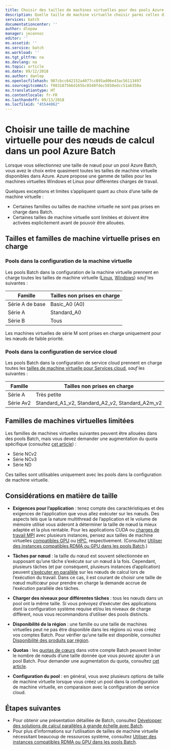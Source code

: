 ```yaml
---
title: Choisir des tailles de machines virtuelles pour des pools Azure Batch | Microsoft Docs
description: Quelle taille de machine virtuelle choisir parmi celles disponibles pour les nœuds de calcul dans des pools Azure Batch
services: batch
documentationcenter: ''
author: dlepow
manager: jeconnoc
editor: ''
ms.assetid: ''
ms.service: batch
ms.workload: ''
ms.tgt_pltfrm: na
ms.devlang: na
ms.topic: article
ms.date: 09/12/2018
ms.author: danlep
ms.openlocfilehash: 987cbcc642152a4077cc895ad06e43ac56113497
ms.sourcegitcommit: f983187566d165bc8540fdec5650edcc51a6350a
ms.translationtype: HT
ms.contentlocale: fr-FR
ms.lasthandoff: 09/13/2018
ms.locfileid: "45544062"
---
```

# <a name="choose-a-vm-size-for-compute-nodes-in-an-azure-batch-pool"></a>Choisir une taille de machine virtuelle pour des nœuds de calcul dans un pool Azure Batch

Lorsque vous sélectionnez une taille de nœud pour un pool Azure Batch, vous avez le choix entre quasiment toutes les tailles de machine virtuelle disponibles dans Azure. Azure propose une gamme de tailles pour les machines virtuelles Windows et Linux pour différentes charges de travail. 

Quelques exceptions et limites s’appliquent quant au choix d’une taille de machine virtuelle :
* Certaines familles ou tailles de machine virtuelle ne sont pas prises en charge dans Batch. 
* Certaines tailles de machine virtuelle sont limitées et doivent être activées explicitement avant de pouvoir être allouées.


## <a name="supported-vm-families-and-sizes"></a>Tailles et familles de machine virtuelle prises en charge

### <a name="pools-in-virtual-machine-configuration"></a>Pools dans la configuration de la machine virtuelle

Les pools Batch dans la configuration de la machine virtuelle prennent en charge toutes les tailles de machine virtuelle ([Linux](../virtual-machines/linux/sizes.md), [Windows](../virtual-machines/windows/sizes.md)) *sauf* les suivantes :

| Famille  | Tailles non prises en charge  |
|---------|---------|
| Série A de base | Basic_A0 (A0) |
| Série A | Standard_A0 |
| Série B | Tous |

Les machines virtuelles de série M sont prises en charge uniquement pour les nœuds de faible priorité.


### <a name="pools-in-cloud-service-configuration"></a>Pools dans la configuration de service cloud

Les pools Batch dans la configuration de service cloud prennent en charge toutes les [tailles de machine virtuelle pour Services cloud](../cloud-services/cloud-services-sizes-specs.md), *sauf* les suivantes :

| Famille  | Tailles non prises en charge  |
|---------|---------|
| Série A | Très petite |
| Série Av2 | Standard_A1_v2, Standard_A2_v2, Standard_A2m_v2 |

## <a name="restricted-vm-families"></a>Familles de machines virtuelles limitées
Les familles de machines virtuelles suivantes peuvent être allouées dans des pools Batch, mais vous devez demander une augmentation du quota spécifique (consultez [cet article](batch-quota-limit.md#increase-a-quota)) :
* Série NCv2
* Série NCv3
* Série ND

Ces tailles sont utilisables uniquement avec les pools dans la configuration de machine virtuelle.

## <a name="size-considerations"></a>Considérations en matière de taille

* **Exigences pour l’application** : tenez compte des caractéristiques et des exigences de l’application que vous allez exécuter sur les nœuds. Des aspects tels que la nature multithread de l’application et le volume de mémoire utilisé vous aideront à déterminer la taille de nœud la mieux adaptée et la plus rentable. Pour les applications CUDA ou [charges de travail MPI](batch-mpi.md) avec plusieurs instances, pensez aux tailles de machine virtuelles [compatibles GPU](../virtual-machines/linux/sizes-hpc.md) ou [HPC](../virtual-machines/linux/sizes-gpu.md), respectivement. (Consultez [Utiliser des instances compatibles RDMA ou GPU dans les pools Batch](batch-pool-compute-intensive-sizes.md).) 

* **Tâches par nœud** : la taille du nœud est souvent sélectionnée en supposant qu’une tâche s’exécute sur un nœud à la fois. Cependant, plusieurs tâches (et par conséquent, plusieurs instances d’application) peuvent [s’exécuter en parallèle](batch-parallel-node-tasks.md) sur les nœuds de calcul lors de l’exécution du travail. Dans ce cas, il est courant de choisir une taille de nœud multicœur pour prendre en charge la demande accrue de l’exécution parallèle des tâches.

* **Charger des niveaux pour différentes tâches** : tous les nœuds dans un pool ont la même taille. Si vous prévoyez d’exécuter des applications dont la configuration système requise et/ou les niveaux de charge diffèrent, nous vous recommandons d’utiliser des pools distincts. 

* **Disponibilité de la région** : une famille ou une taille de machines virtuelles peut ne pas être disponible dans les régions où vous créez vos comptes Batch. Pour vérifier qu’une taille est disponible, consultez [Disponibilité des produits par région](https://azure.microsoft.com/regions/services/).

* **Quotas** : les [quotas de cœurs](batch-quota-limit.md#resource-quotas) dans votre compte Batch peuvent limiter le nombre de nœuds d’une taille donnée que vous pouvez ajouter à un pool Batch. Pour demander une augmentation du quota, consultez [cet article](batch-quota-limit.md#increase-a-quota). 

* **Configuration du pool** : en général, vous avez plusieurs options de taille de machine virtuelle lorsque vous créez un pool dans la configuration de machine virtuelle, en comparaison avec la configuration de service cloud.

## <a name="next-steps"></a>Étapes suivantes

* Pour obtenir une présentation détaillée de Batch, consultez [Développer des solutions de calcul parallèles à grande échelle avec Batch](batch-api-basics.md).
* Pour plus d’informations sur l’utilisation de tailles de machine virtuelle nécessitant beaucoup de ressources système, consultez [Utiliser des instances compatibles RDMA ou GPU dans les pools Batch](batch-pool-compute-intensive-sizes.md). 


